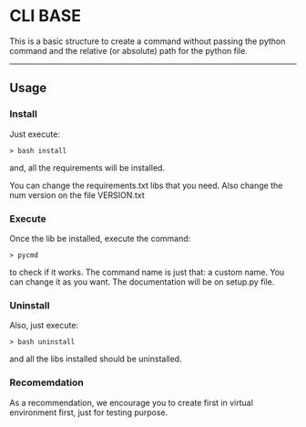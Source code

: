 
# CLI BASE

This is a basic structure to create a command without passing the python command and the relative (or absolute) path for the python file.

----------

## Usage

### Install

Just execute:

    > bash install

and, all the requirements will be installed.

You can change the requirements.txt libs that you need.
Also change the num version on the file VERSION.txt

### Execute

Once the lib be installed, execute the command:

    > pycmd

to check if it works. The command name is just that: a custom name. You can change it as you want.
The documentation will be on setup.py file.

### Uninstall

Also, just execute:

    > bash uninstall

and all the libs installed should be uninstalled.

### Recomemdation

As a recommendation, we encourage you to create first in virtual environment first, just for testing purpose.
